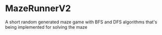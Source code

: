# MazeRunnerV2
A short random generated maze game with BFS and DFS algorithms that's being implemented for solving the maze
